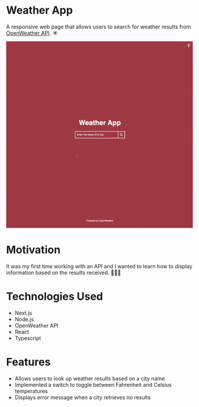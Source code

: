 # Weather App

A responsive web page that allows users to search for weather results from [OpenWeather API](https://openweathermap.org/api). ☀️

![](assets/src/website.gif)

# Motivation

It was my first time working with an API and I wanted to learn how to display information based on the results received. 👩🏻‍🏫

# Technologies Used

- Next.js
- Node.js
- OpenWeather API
- React
- Typescript

# Features

- Allows users to look up weather results based on a city name
- Implemented a switch to toggle between Fahrenheit and Celsius temperatures
- Displays error message when a city retrieves no results
